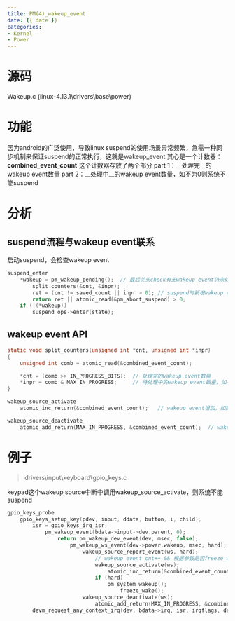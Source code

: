 ```yaml
---
title: PM(4)_wakeup_event
date: {{ date }}
categories:
- Kernel
- Power
---
```


# 源码
Wakeup.c (linux-4.13.1\drivers\base\power)

# 功能
因为android的广泛使用，导致linux suspend的使用场景异常频繁，急需一种同步机制来保证suspend的正常执行，这就是wakeup_event
其心是一个计数器：__combined_event_count__
这个计数器存放了两个部分
part 1：__处理完__的wakeup event数量
part 2：__处理中__的wakeup event数量，如不为0则系统不能suspend
<!-- more -->
# 分析
## suspend流程与wakeup event联系
启动suspend，会检查wakeup event
```c
suspend_enter
	*wakeup = pm_wakeup_pending();	// 最后关头check有无wakeup event仍未处理，都处理完了则进入平台的enter函数，系统进入suspend
		split_counters(&cnt, &inpr);
		ret = (cnt != saved_count || inpr > 0);	// suspend时新增wakeup events，则停止suspend
		return ret || atomic_read(&pm_abort_suspend) > 0;
	if (!(*wakeup))
		suspend_ops->enter(state);
```

## wakeup event API
```c
static void split_counters(unsigned int *cnt, unsigned int *inpr)
{
	unsigned int comb = atomic_read(&combined_event_count);

	*cnt = (comb >> IN_PROGRESS_BITS);	// 处理完的wakeup event数量
	*inpr = comb & MAX_IN_PROGRESS;		// 待处理中的wakeup event数量，如不为0则系统不能suspend
}
```
```c
wakeup_source_activate
	atomic_inc_return(&combined_event_count);	// wakeup event增加，如数目不为零，则系统不能suspend
```
```c
wakeup_source_deactivate
	atomic_add_return(MAX_IN_PROGRESS, &combined_event_count);	// wakeup events in progress减1，registered wakeup events加1。
```

# 例子
> drivers\input\keyboard\gpio_keys.c

keypad这个wakeup source中断中调用wakeup_source_activate，则系统不能suspend
```c
gpio_keys_probe
	gpio_keys_setup_key(pdev, input, ddata, button, i, child);
		isr = gpio_keys_irq_isr;
			pm_wakeup_event(bdata->input->dev.parent, 0);
				return pm_wakeup_dev_event(dev, msec, false);
					pm_wakeup_ws_event(dev->power.wakeup, msec, hard);
						wakeup_source_report_event(ws, hard);
							// wakeup event cnt++ && 根据参数是否freeze_wake
							wakeup_source_activate(ws);
								atomic_inc_return(&combined_event_count);	// wakeup event cnt++
							if (hard)
								pm_system_wakeup();
									freeze_wake();
						wakeup_source_deactivate(ws);
							atomic_add_return(MAX_IN_PROGRESS, &combined_event_count);
		devm_request_any_context_irq(dev, bdata->irq, isr, irqflags, desc, bdata); // register irq
```
